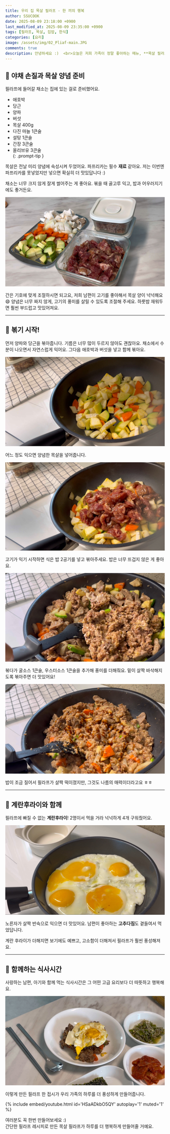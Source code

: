 ```yaml
---
title: 우리 집 목살 필라프 - 한 끼의 행복
author: SSUCOOK
date: 2025-08-09 23:18:00 +0900
last_modified_at: 2025-08-09 23:35:00 +0900  
tags: [필라프, 목살, 집밥, 한식]
categories: [요리]
image: /assets/img/02_Pliaf-main.JPG
comments: true
description: 안녕하세요 :)  <br>오늘은 저희 가족이 정말 좋아하는 메뉴, **목살 필라프**를 만들어봤어요. <br>특히 남편이 좋아해서 자주 만들어 먹는 요리인데요, 간단한 재료로 풍미 가득한 한 끼를 완성할 수 있어서 늘 만족스러워요.
---
```


## 🧅 야채 손질과 목살 양념 준비
>
필라프에 들어갈 채소는 집에 있는 걸로 준비했어요.  
- 애호박  
- 당근  
- 양파  
- 버섯  
- 목살 400g  
- 다진 마늘 1큰술  
- 설탕 1큰술  
- 간장 3큰술  
- 올리브유 3큰술  
{: .prompt-tip }

목살은 전날 미리 양념에 숙성시켜 두었어요. 파프리카는 필수 **재료** 같아요.
저는 이번엔 파프리카를 못넣었지만 넣으면 확실히 더 맛있답니다 :)

채소는 너무 크지 않게 잘게 썰어주는 게 좋아요.
볶을 때 골고루 익고, 밥과 어우러지기에도 좋거든요.

![재료준비](/assets/img/02_Pliaf-preparation.JPG)

간은 기호에 맞게 조절하시면 되고요,
저희 남편이 고기를 좋아해서 목살 양이 넉넉해요 😄
양념은 너무 짜지 않게, 고기의 풍미를 살릴 수 있도록 조절해 주세요.
하룻밤 재워두면 훨씬 부드럽고 맛있어져요.

---

## 🍳 볶기 시작!

먼저 양파와 당근을 볶아줍니다.
기름은 너무 많이 두르지 않아도 괜찮아요.
채소에서 수분이 나오면서 자연스럽게 익어요.
그다음 애호박과 버섯을 넣고 함께 볶아요.

![재료준비](/assets/img/02_Pliaf-Vegis.JPG)

어느 정도 익으면 양념한 목살을 넣어줍니다.

![재료준비](/assets/img/02_Pliaf-Moksal.JPG)

고기가 익기 시작하면 식은 밥 2공기를 넣고 볶아주세요.
밥은 너무 뜨겁지 않은 게 좋아요.

![재료준비](/assets/img/02_Pliaf-Rice.JPG)

볶다가 굴소스 1큰술, 우스터소스 1큰술을 추가해 풍미를 더해줘요.
밑이 살짝 바삭해지도록 볶아주면 더 맛있어요!

![재료준비](/assets/img/02_Pliaf-main.JPG)

밥이 조금 질어서 필라프가 살짝 떡이졌지만,
그것도 나름의 매력이더라고요 ㅎㅎ

---

## 🍳 계란후라이와 함께

필라프에 빠질 수 없는 **계란후라이**!
2명이서 먹을 거라 넉넉하게 4개 구워줬어요.

![재료준비](/assets/img/02_Pliaf-Egg.JPG)

노른자가 살짝 반숙으로 익으면 더 맛있어요.
남편이 좋아하는 **고추다짐**도 곁들여서 먹었답니다.

계란 후라이가 더해지면 보기에도 예쁘고,
고소함이 더해져서 필라프가 훨씬 풍성해져요.

---

## 💛 함께하는 식사시간

사랑하는 남편, 아기와 함께 먹는 식사시간은
그 어떤 고급 요리보다 더 따뜻하고 행복해요.

![재료준비](/assets/img/02_Pliaf-Final.JPG)


이렇게 만든 필라프 한 접시가
우리 가족의 하루를 더 풍성하게 만들어줍니다.

{% include embed/youtube.html id='HSaADkbO5QY' autoplay='1' muted='1' %}

여러분도 꼭 한번 만들어보세요 :)  
간단한 필라프 레시피로 만든 목살 필라프가
하루를 더 행복하게 만들어줄 거예요.

